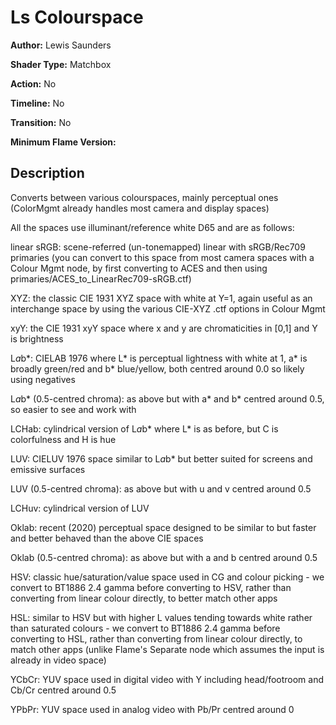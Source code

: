 # Ls Colourspace

**Author:** Lewis Saunders

**Shader Type:** Matchbox

**Action:** No

**Timeline:** No

**Transition:** No

**Minimum Flame Version:** 


## Description
Converts between various colourspaces, mainly perceptual ones (ColorMgmt already handles most camera and display spaces)

All the spaces use illuminant/reference white D65 and are as follows:

linear sRGB: scene-referred (un-tonemapped) linear with sRGB/Rec709 primaries (you can convert to this space from most camera spaces with a Colour Mgmt node, by first converting to ACES and then using primaries/ACES_to_LinearRec709-sRGB.ctf)

XYZ: the classic CIE 1931 XYZ space with white at Y=1, again useful as an interchange space by using the various CIE-XYZ .ctf options in Colour Mgmt

xyY: the CIE 1931 xyY space where x and y are chromaticities in [0,1] and Y is brightness

L*a*b*: CIELAB 1976 where L* is perceptual lightness with white at 1, a* is broadly green/red and b* blue/yellow, both centred around 0.0 so likely using negatives

L*a*b* (0.5-centred chroma): as above but with a* and b* centred around 0.5, so easier to see and work with

LCHab: cylindrical version of L*a*b* where L* is as before, but C is colorfulness and H is hue

LUV: CIELUV 1976 space similar to L*a*b* but better suited for screens and emissive surfaces

LUV (0.5-centred chroma): as above but with u and v centred around 0.5

LCHuv: cylindrical version of LUV

Oklab: recent (2020) perceptual space designed to be similar to but faster and better behaved than the above CIE spaces

Oklab (0.5-centred chroma): as above but with a and b centred around 0.5

HSV: classic hue/saturation/value space used in CG and colour picking - we convert to BT1886 2.4 gamma before converting to HSV, rather than converting from linear colour directly, to better match other apps

HSL: similar to HSV but with higher L values tending towards white rather than saturated colours - we convert to BT1886 2.4 gamma before converting to HSL, rather than converting from linear colour directly, to match other apps (unlike Flame's Separate node which assumes the input is already in video space)

YCbCr: YUV space used in digital video with Y including head/footroom and Cb/Cr centred around 0.5

YPbPr: YUV space used in analog video with Pb/Pr centred around 0
